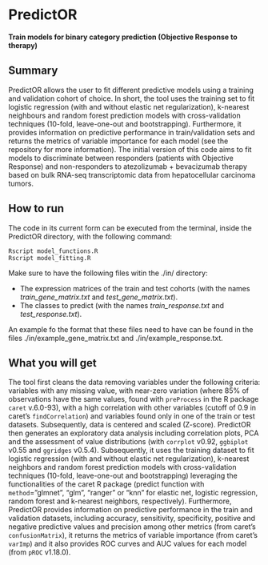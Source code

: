 # PredictOR
**Train models for binary category prediction (Objective Response to therapy)**

## Summary

PredictOR allows the user to fit different predictive models using a training and validation cohort of choice. In short, the tool uses the training set to fit logistic regression (with and without elastic net regularization), k-nearest neighbours and random forest prediction models with cross-validation techniques (10-fold, leave-one-out and bootstrapping). Furthermore, it provides information on predictive performance in train/validation sets and returns the metrics of variable importance for each model (see the repository for more information). The initial version of this code aims to fit models to discriminate between responders (patients with Objective Response) and non-responders to atezolizumab + bevacizumab therapy based on bulk RNA-seq transcriptomic data from hepatocellular carcinoma tumors. 

## How to run

The code in its current form can be executed from the terminal, inside the PredictOR directory, with the following command:

```
Rscript model_functions.R
Rscript model_fitting.R
```

Make sure to have the following files witin the ./in/ directory: 
* The expression matrices of the train and test cohorts (with the names *train_gene_matrix.txt* and *test_gene_matrix.txt*). 
* The classes to predict (with the names *train_response.txt* and *test_response.txt*).

An example fo the format that these files need to have can be found in the files ./in/example_gene_matrix.txt and ./in/example_response.txt.

## What you will get

The tool first cleans the data removing variables under the following criteria: variables with any missing value, with near-zero variation (where 85% of observations have the same values, found with `preProcess` in the R package `caret` v.6.0-93), with a high correlation with other variables (cutoff of 0.9 in caret’s `findCorrelation`) and variables found only in one of the train or test datasets. Subsequently, data is centered and scaled (Z-score). PredictOR then generates an exploratory data analysis including correlation plots, PCA and the assessment of value distributions (with `corrplot` v0.92, `ggbiplot` v0.55 and `ggridges` v0.5.4). Subsequently, it uses the training dataset to fit logistic regression (with and without elastic net regularization), k-nearest neighbors and random forest prediction models with cross-validation techniques (10-fold, leave-one-out and bootstrapping) leveraging the functionalities of the caret R package (predict function with `method`=”glmnet”, “glm”, “ranger” or “knn” for elastic net, logistic regression, random forest and k-nearest neighbors, respectively). Furthermore, PredictOR provides information on predictive performance in the train and validation datasets, including accuracy, sensitivity, specificity, positive and negative predictive values and precision among other metrics (from caret’s `confusionMatrix`), it returns the metrics of variable importance (from caret’s `varImp`) and it also provides ROC curves and AUC values for each model (from `pROC` v1.18.0).
